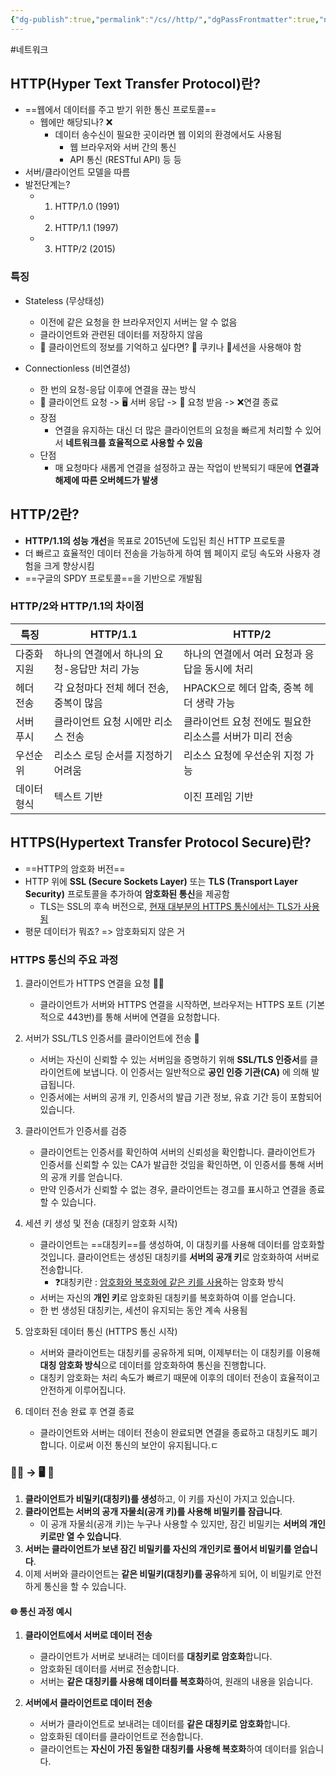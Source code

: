 ```yaml
---
{"dg-publish":true,"permalink":"/cs//http/","dgPassFrontmatter":true,"noteIcon":""}
---
```


#네트워크

## HTTP(Hyper Text Transfer Protocol)란?

- ==웹에서 데이터를 주고 받기 위한 통신 프로토콜==
	- 웹에만 해당되나? ❌
		- 데이터 송수신이 필요한 곳이라면 웹 이외의 환경에서도 사용됨 
			- 웹 브라우저와 서버 간의 통신
			- API 통신 (RESTful API) 등 등 
- 서버/클라이언트 모델을 따름
- 발전단계는?
	- 1. HTTP/1.0 (1991)
	- 2. HTTP/1.1 (1997)
	- 3. HTTP/2 (2015)


### 특징
- Stateless (무상태성)
	- 이전에 같은 요청을 한 브라우저인지 서버는 알 수 없음
	- 클라이언트와 관련된 데이터를 저장하지 않음 
	- 🧐 클라이언트의 정보를 기억하고 싶다면?  🍪 쿠키나 🔑세션을 사용해야 함


- Connectionless (비연결성)
	- 한 번의 요청-응답 이후에 연결을 끊는 방식
	- 🙎 클라이언트 요청 -> 🖥️ 서버 응답 -> 🙎 요청 받음 -> ❌연결 종료
	- 장점
		- 연결을 유지하는 대신 더 많은 클라이언트의 요청을 빠르게 처리할 수 있어서 **네트워크를 효율적으로 사용할 수 있음**
	- 단점 
		- 매 요청마다 새롭게 연결을 설정하고 끊는 작업이 반복되기 때문에 **연결과 해제에 따른 오버헤드가 발생**





## HTTP/2란?
- **HTTP/1.1의 성능 개선**을 목표로 2015년에 도입된 최신 HTTP 프로토콜
- 더 빠르고 효율적인 데이터 전송을 가능하게 하여 웹 페이지 로딩 속도와 사용자 경험을 크게 향상시킴
- ==구글의 SPDY 프로토콜==을 기반으로 개발됨


### HTTP/2와 HTTP/1.1의 차이점

| 특징     | HTTP/1.1                  | HTTP/2                          |
| ------ | ------------------------- | ------------------------------- |
| 다중화 지원 | 하나의 연결에서 하나의 요청-응답만 처리 가능 | 하나의 연결에서 여러 요청과 응답을 동시에 처리      |
| 헤더 전송  | 각 요청마다 전체 헤더 전송, 중복이 많음   | HPACK으로 헤더 압축, 중복 헤더 생략 가능      |
| 서버 푸시  | 클라이언트 요청 시에만 리소스 전송       | 클라이언트 요청 전에도 필요한 리소스를 서버가 미리 전송 |
| 우선순위   | 리소스 로딩 순서를 지정하기 어려움       | 리소스 요청에 우선순위 지정 가능              |
| 데이터 형식 | 텍스트 기반                    | 이진 프레임 기반                       |


## HTTPS(Hypertext Transfer Protocol Secure)란?
- ==HTTP의 암호화 버전==
- HTTP 위에 **SSL (Secure Sockets Layer)** 또는 **TLS (Transport Layer Security)** 프로토콜을 추가하여 **암호화된 통신**을 제공함
	- TLS는 SSL의 후속 버전으로, <u>현재 대부분의 HTTPS 통신에서는 TLS가 사용됨</u>
- 평문 데이터가 뭐죠? => 암호화되지 않은 거 

### HTTPS 통신의 주요 과정

1. 클라이언트가 HTTPS 연결을 요청 🙋‍♀️
    
    - 클라이언트가 서버와 HTTPS 연결을 시작하면, 브라우저는 HTTPS 포트 (기본적으로 443번)를 통해 서버에 연결을 요청합니다.
2. 서버가 SSL/TLS 인증서를 클라이언트에 전송 📄
    
    - 서버는 자신이 신뢰할 수 있는 서버임을 증명하기 위해 **SSL/TLS 인증서**를 클라이언트에 보냅니다. 이 인증서는 일반적으로 **공인 인증 기관(CA)** 에 의해 발급됩니다.
    - 인증서에는 서버의 공개 키, 인증서의 발급 기관 정보, 유효 기간 등이 포함되어 있습니다.
3. 클라이언트가 인증서를 검증
    
    - 클라이언트는 인증서를 확인하여 서버의 신뢰성을 확인합니다. 클라이언트가 인증서를 신뢰할 수 있는 CA가 발급한 것임을 확인하면, 이 인증서를 통해 서버의 공개 키를 얻습니다.
    - 만약 인증서가 신뢰할 수 없는 경우, 클라이언트는 경고를 표시하고 연결을 종료할 수 있습니다.
4. 세션 키 생성 및 전송 (대칭키 암호화 시작)
    
    - 클라이언트는 ==대칭키==를 생성하여, 이 대칭키를 사용해 데이터를 암호화할 것입니다. 클라이언트는 생성된 대칭키를 **서버의 공개 키**로 암호화하여 서버로 전송합니다.
	    - ❓대칭키란 : <u>암호화와 복호화에 같은 키를 사용</u>하는 암호화 방식
    - 서버는 자신의 **개인 키**로 암호화된 대칭키를 복호화하여 이를 얻습니다.
    - 한 번 생성된 대칭키는, 세션이 유지되는 동안 계속 사용됨
5. 암호화된 데이터 통신 (HTTPS 통신 시작)
    
    - 서버와 클라이언트는 대칭키를 공유하게 되며, 이제부터는 이 대칭키를 이용해 **대칭 암호화 방식**으로 데이터를 암호화하여 통신을 진행합니다.
    - 대칭키 암호화는 처리 속도가 빠르기 때문에 이후의 데이터 전송이 효율적이고 안전하게 이루어집니다.
    
6. 데이터 전송 완료 후 연결 종료
    
    - 클라이언트와 서버는 데이터 전송이 완료되면 연결을 종료하고 대칭키도 폐기합니다. 이로써 이전 통신의 보안이 유지됩니다.ㄷ




### 👩‍💻 -> 🖥️ 🔐

1. **클라이언트가 비밀키(대칭키)를 생성**하고, 이 키를 자신이 가지고 있습니다.
2. **클라이언트는 서버의 공개 자물쇠(공개 키)를 사용해 비밀키를 잠급니다**.
    - 이 공개 자물쇠(공개 키)는 누구나 사용할 수 있지만, 잠긴 비밀키는 **서버의 개인키로만 열 수 있습니다**.
3. **서버는 클라이언트가 보낸 잠긴 비밀키를 자신의 개인키로 풀어서 비밀키를 얻습니다**.
4. 이제 서버와 클라이언트는 **같은 비밀키(대칭키)를 공유**하게 되어, 이 비밀키로 안전하게 통신을 할 수 있습니다.


#### 🌐 통신 과정 예시

1. **클라이언트에서 서버로 데이터 전송**
    
    - 클라이언트가 서버로 보내려는 데이터를 **대칭키로 암호화**합니다.
    - 암호화된 데이터를 서버로 전송합니다.
    - 서버는 **같은 대칭키를 사용해 데이터를 복호화**하여, 원래의 내용을 읽습니다.
2. **서버에서 클라이언트로 데이터 전송**
    
    - 서버가 클라이언트로 보내려는 데이터를 **같은 대칭키로 암호화**합니다.
    - 암호화된 데이터를 클라이언트로 전송합니다.
    - 클라이언트는 **자신이 가진 동일한 대칭키를 사용해 복호화**하여 데이터를 읽습니다.